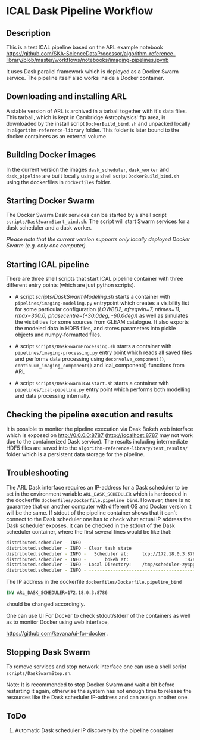 # ICAL Dask Pipeline Workflow

## Description

This is a test ICAL pipeline based on the ARL example notebook
<https://github.com/SKA-ScienceDataProcessor/algorithm-reference-library/blob/master/workflows/notebooks/imaging-pipelines.ipynb>

It uses Dask parallel framework which is deployed as a Docker Swarm service.
The pipeline itself also works inside a Docker container.

## Downloading and installing ARL

A stable version of ARL is archived in a tarball together with it's data files.
This tarball, which is kept in Cambridge Astrophysics' ftp area, is downloaded
by the install script `DockerBuild_bind.sh` and unpacked locally in
`algorithm-reference-library` folder. This folder is later bound to the docker
containers as an external volume.

## Building Docker images

In the current version the images `dask_scheduler`, `dask_worker` and
`dask_pipeline` are built locally using a shell script `DockerBuild_bind.sh`
using the dockerfiles in `dockerfiles` folder.

## Starting Docker Swarm

The Docker Swarm Dask services can be started by a shell script
`scripts/DaskSwarmStart_bind.sh`. The script will start Swarm services for a
dask scheduler and a dask worker.

*Please note that the current version supports only locally deployed Docker
Swarm (e.g. only one computer).*

## Starting ICAL pipeline

There are three shell scripts that start ICAL pipeline container with three
different entry points (which are just python scripts).

* A script *scripts/DaskSwarmModeling.sh* starts a container with
  `pipelines/imaging-modeling.py` entrypoint which creates a visibility list
  for some particular configuration *(LOWBD2, nfreqwin=7, ntimes=11,
  rmax=300.0, phasecentre=(+30.0deg, -60.0deg))* as well as simulates the
  visibilities for some sources from GLEAM catalogue. It also exports the
  modeled data in HDF5 files, and stores parameters into pickle objects and
  numpy-formatted files.

* A script `scripts/DaskSwarmProcessing.sh` starts a container with
  `pipelines/imaging-processing.py` entry point which reads all saved files and
  performs data processing using `deconvolve_component()`,
  `continuum_imaging_component()` and ical_component() functions from ARL

* A script `scripts/DaskSwarmICALstart.sh` starts a container with
  `pipelines/ical-pipeline.py` entry point which performs both modelling and
  data processing internally.

## Checking the pipeline execution and results

It is possible to monitor the pipeline execution via Dask Bokeh web
interface which is exposed on <http://0.0.0.0:8787> (<http://localhost:8787>
may not work due to the containerized Dask service). The results including
intermediate HDF5 files are saved into the
`algorithm-reference-library/test_results/` folder which is a persistent data
storage for the pipeline.

## Troubleshooting

The ARL Dask interface requires an IP-address for a Dask scheduler to be set
in the environment variable `ARL_DASK_SCHEDULER` which is hardcoded in the
dockerfile `dockerfiles/Dockerfile.pipeline_bind`. However, there is no
guarantee that on another computer with different OS and Docker version
it will be the same. If stdout of the pipeline container shows that it
can't connect to the Dask scheduler one has to check what actual IP address
the Dask scheduler exposes. It can be checked in the stdout of the Dask
scheduler container, where the first several lines would be like that:

```bash
distributed.scheduler - INFO - -----------------------------------------------
distributed.scheduler - INFO - Clear task state
distributed.scheduler - INFO -   Scheduler at:     tcp://172.18.0.3:8786
distributed.scheduler - INFO -       bokeh at:                     :8787
distributed.scheduler - INFO - Local Directory:    /tmp/scheduler-zy4pgozd
distributed.scheduler - INFO - -----------------------------------------------
```

The IP address in the dockerfile `dockerfiles/Dockerfile.pipeline_bind`

```Dockerfile
ENV ARL_DASK_SCHEDULER=172.18.0.3:8786
```

should be changed accordingly.

One can use UI For Docker to check stdout/stderr of the containers as well as
to monitor Docker using web interface,

<https://github.com/kevana/ui-for-docker> .

## Stopping Dask Swarm

To remove services and stop network interface one can use a shell script
`scripts/DaskSwarmStop.sh`.

Note: It is recommended to stop Docker Swarm and wait a bit before restarting
it again, otherwise the system has not enough time to release the resources
like the Dask scheduler IP-address and can assign another one.

## ToDo

1. Automatic Dask scheduler IP discovery by the pipeline container
